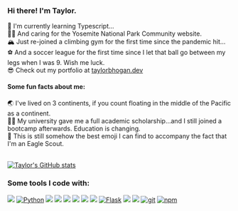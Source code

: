 ### Hi there! I'm Taylor.

🌱 I'm currently learning Typescript...<br/>
👨‍💻 And caring for the Yosemite National Park Community website.<br/>
🏔 Just re-joined a climbing gym for the first time since the pandemic hit...<br/>
⚽️ And a soccer league for the first time since I let that ball go between my legs when I was 9. Wish me luck.<br/>
😎 Check out my portfolio at [taylorbhogan.dev](https://taylorbhogan.dev/)

#### Some fun facts about me:
🌏 I've lived on 3 continents, if you count floating in the middle of the Pacific as a continent.<br/>
👨‍🎓 My university gave me a full academic scholarship...and I still joined a bootcamp afterwards. Education is changing.<br/>
🦅 This is still somehow the best emoji I can find to accompany the fact that I'm an Eagle Scout.<br/><br/>

[![Taylor's GitHub stats](https://github-readme-stats.vercel.app/api?username=taylorbhogan&show_icons=true&theme=cobalt)
](https://github.com/taylorbhogan/github-readme-stats)

### Some tools I code with:
<a href="https://developer.mozilla.org/en-US/docs/Web/JavaScript"><img src="https://img.shields.io/badge/-JavaScript-F7DF1E?logo=JavaScript&logoColor=333333" /></a>
<a href="https://www.python.org/"><img alt="Python" src="https://img.shields.io/badge/-Python-3776AB?style=flat-square&logo=Python&logoColor=white&" /></a>
<a href="https://reactjs.org/"><img src="https://img.shields.io/badge/-React-61DAFB?logo=React&logoColor=333333" /></a>
<a href="https://redux.js.org/"><img src="https://img.shields.io/badge/-Redux-764ABC?logo=Redux" /></a>
<a href="https://www.heroku.com/"><img src="https://img.shields.io/badge/-Heroku-430098?logo=Heroku" /></a>
<a href="https://www.npmjs.com/package/express"><img src="https://img.shields.io/badge/-Express.js-000000?logo=Express" /></a>
<a href="https://www.postgresql.org/"><img src="https://img.shields.io/badge/-PostgreSQL-336791?logo=PostgreSQL" /></a>
<a href="https://sequelize.org/"><img src="https://img.shields.io/badge/-Sequelize-039BE5" /></a>
<a href="https://flask.palletsprojects.com/en/1.1.x/"><img alt="Flask" src="https://img.shields.io/badge/-Flask-000000?style=flat-square&logo=Flask&logoColor=white" /></a>
<a href="https://developer.mozilla.org/en-US/docs/Web/CSS"><img src="https://img.shields.io/badge/-CSS3-1572B6?logo=CSS3" /></a>
<a href="https://developer.mozilla.org/en-US/docs/Web/HTML"><img src="https://img.shields.io/badge/-HTML5-E34F26?logo=HTML5&logoColor=ffffff" /></a>
<a href="#"><img alt="git" src="https://img.shields.io/badge/-Git-F05032?style=flat-square&logo=git&logoColor=white" /></a>
<a href="https://www.npmjs.com/"><img alt="npm" src="https://img.shields.io/badge/-NPM-CB3837?style=flat-square&logo=npm&logoColor=white" /></a>

<!--
**taylorbhogan/taylorbhogan** is a ✨ _special_ ✨ repository because its `README.md` (this file) appears on your GitHub profile.

Here are some ideas to get you started:

- 🔭 I’m currently working on ...
- 🌱 I’m currently learning ...
- 👯 I’m looking to collaborate on ...
- 🤔 I’m looking for help with ...
- 💬 Ask me about ...
- 📫 How to reach me: ...
- 😄 Pronouns: ...
- ⚡ Fun fact: ...
-->
